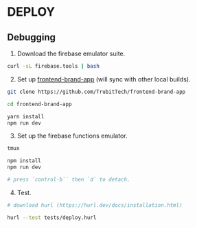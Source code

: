 # DEPLOY
## Debugging
1. Download the firebase emulator suite.
```sh
curl -sL firebase.tools | bash
```

2. Set up [frontend-brand-app](https://github.com/TrubitTech/frontend-brand-app) (will sync with other local builds).
```sh
git clone https://github.com/TrubitTech/frontend-brand-app

cd frontend-brand-app

yarn install
npm run dev
```

3. Set up the firebase functions emulator.
```sh
tmux

npm install
npm run dev

# press `control-b`` then `d` to detach.
```

4. Test.
```sh
# download hurl (https://hurl.dev/docs/installation.html)

hurl --test tests/deploy.hurl
```